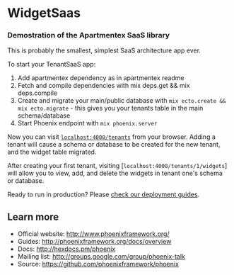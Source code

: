 # WidgetSaas
### Demostration of the Apartmentex SaaS library

This is probably the smallest, simplest SaaS architecture app ever.  

To start your TenantSaaS app:

  1. Add apartmentex dependency as in apartmentex readme
  2. Fetch and compile dependencies with  mix deps.get && mix deps.compile
  2. Create and migrate your main/public database with `mix ecto.create && mix ecto.migrate` - this 
  gives you your tenants table in the main schema/database
  3. Start Phoenix endpoint with `mix phoenix.server`

Now you can visit [`localhost:4000/tenants`](http://localhost:4000/tenants) from your browser. Adding a tenant will cause a schema
or database to be created for the new tenant, and the widget table migrated.  

After creating your first tenant, visiting [`localhost:4000/tenants/1/widgets`] will allow you to view, add, 
and delete the widgets in tenant one's schema or database.

Ready to run in production? Please [check our deployment guides](http://www.phoenixframework.org/docs/deployment).

## Learn more

  * Official website: http://www.phoenixframework.org/
  * Guides: http://phoenixframework.org/docs/overview
  * Docs: http://hexdocs.pm/phoenix
  * Mailing list: http://groups.google.com/group/phoenix-talk
  * Source: https://github.com/phoenixframework/phoenix